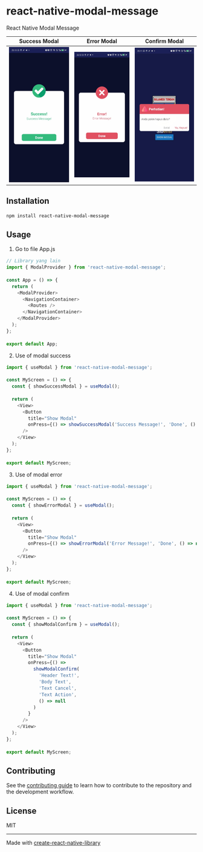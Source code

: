 # react-native-modal-message

React Native Modal Message

| Success Modal                             | Error Modal                           | Confirm Modal                                     |
| ----------------------------------------- | ------------------------------------- | ------------------------------------------------- |
| ![Success](src/assets/images/success.jpg) | ![Error](src/assets/images/error.jpg) | ![Confirm](src/assets/images/warning-warning.jpg) |

## Installation

```sh
npm install react-native-modal-message
```

## Usage

1. Go to file App.js

```js
// Library yang lain
import { ModalProvider } from 'react-native-modal-message';

const App = () => {
  return (
    <ModalProvider>
      <NavigationContainer>
        <Routes />
      </NavigationContainer>
    </ModalProvider>
  );
};

export default App;
```

2. Use of modal success

```js
import { useModal } from 'react-native-modal-message';

const MyScreen = () => {
  const { showSuccessModal } = useModal();

  return (
    <View>
      <Button
        title="Show Modal"
        onPress={() => showSuccessModal('Success Message!', 'Done', () => null)}
      />
    </View>
  );
};

export default MyScreen;
```

3. Use of modal error

```js
import { useModal } from 'react-native-modal-message';

const MyScreen = () => {
  const { showErrorModal } = useModal();

  return (
    <View>
      <Button
        title="Show Modal"
        onPress={() => showErrorModal('Error Message!', 'Done', () => null)}
      />
    </View>
  );
};

export default MyScreen;
```

4. Use of modal confirm

```js
import { useModal } from 'react-native-modal-message';

const MyScreen = () => {
  const { showModalConfirm } = useModal();

  return (
    <View>
      <Button
        title="Show Modal"
        onPress={() =>
          showModalConfirm(
            'Header Text!',
            'Body Text',
            'Text Cancel',
            'Text Action',
            () => null
          )
        }
      />
    </View>
  );
};

export default MyScreen;
```

## Contributing

See the [contributing guide](CONTRIBUTING.md) to learn how to contribute to the repository and the development workflow.

## License

MIT

---

Made with [create-react-native-library](https://github.com/callstack/react-native-builder-bob)
